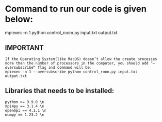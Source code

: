 # Command to run our code is given below: 
mpiexec -n 1 python control_room.py input.txt output.txt

## IMPORTANT
    If the Operating System(like MacOS) doesn’t allow the create processes more than the number of processors in the computer, you should add “—oversubscribe” flag and command will be:
    mpiexec -n 1 –-oversubscribe python control_room.py input.txt output.txt
    
    


## Libraries that needs to be installed:
    python >= 3.9.0 \n
    mpi4py == 3.1.4 \n
    openmpi == 4.1.1 \n
    numpy == 1.23.2 \n
